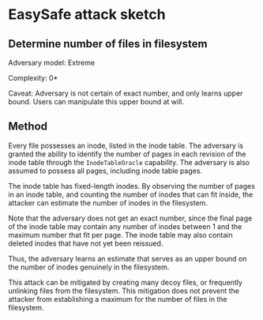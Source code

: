 # EasySafe attack sketch
## Determine number of files in filesystem

Adversary model: Extreme

Complexity: 0*

Caveat: Adversary is not certain of exact number, and only learns upper bound. Users can manipulate this upper bound at will.

## Method
Every file possesses an inode, listed in the inode table. The adversary is granted the ability to identify the number of pages in each revision of the inode table through the `InodeTableOracle` capability. The adversary is also assumed to possess all pages, including inode table pages.

The inode table has fixed-length inodes. By observing the number of pages in an inode table, and counting the number of inodes that can fit inside, the attacker can estimate the number of inodes in the filesystem.

Note that the adversary does not get an exact number, since the final page of the inode table may contain any number of inodes between 1 and the maximum number that fit per page. The inode table may also contain deleted inodes that have not yet been reissued.

Thus, the adversary learns an estimate that serves as an upper bound on the number of inodes genuinely in the filesystem.

This attack can be mitigated by creating many decoy files, or frequently unlinking files from the filesystem. This mitigation does not prevent the attacker from establishing a maximum for the number of files in the filesystem.
